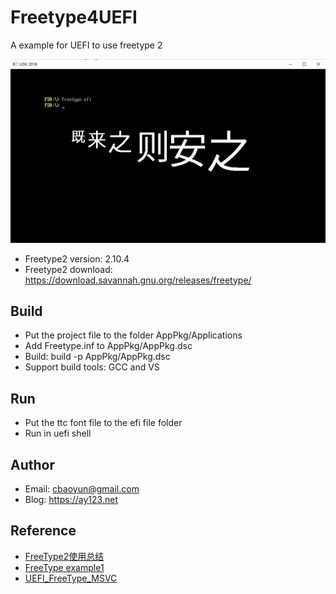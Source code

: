 # Freetype4UEFI
A example for UEFI to use freetype 2
 
![screen shot](https://github.com/ay123net/uefift2/blob/master/20210323163153.jpg)

* Freetype2 version: 2.10.4
* Freetype2 download: https://download.savannah.gnu.org/releases/freetype/

## Build
* Put the project file to the folder AppPkg/Applications
* Add Freetype.inf to AppPkg/AppPkg.dsc
* Build: build -p AppPkg/AppPkg.dsc
* Support build tools: GCC and VS

## Run
* Put the ttc font file to the efi file folder
* Run in uefi shell 

## Author
* Email: cbaoyun@gmail.com
* Blog: https://ay123.net

## Reference
* [FreeType2使用总结](https://blog.csdn.net/finewind/article/details/38009731)
* [FreeType example1](https://www.freetype.org/freetype2/docs/tutorial/example1.c)
* [UEFI_FreeType_MSVC](https://github.com/tenpoku1000/UEFI_FreeType_MSVC/)
